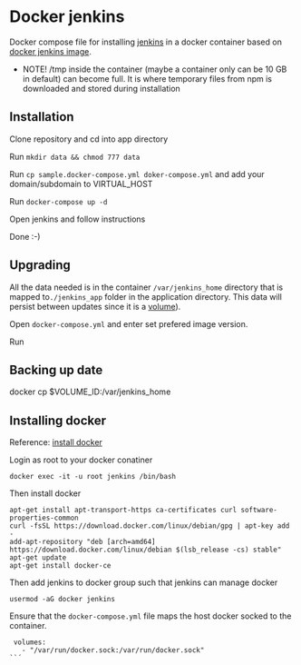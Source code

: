 Docker jenkins
===============

Docker compose file for installing [jenkins](https://jenkins.io/) in a docker container
based on [docker jenkins image](https://hub.docker.com/_/jenkins/).

- NOTE! /tmp inside the container (maybe a container only can be 10 GB in default) can become full. It is where temporary files from npm is downloaded and stored during installation

## Installation

Clone repository and cd into app directory

Run `mkdir data && chmod 777 data`

Run `cp sample.docker-compose.yml doker-compose.yml` and add your 
domain/subdomain to VIRTUAL_HOST

Run `docker-compose up -d` 

Open jenkins and follow instructions

Done :-)

## Upgrading

All the data needed is in the container `/var/jenkins_home` directory
that is mapped to`./jenkins_app` folder in the application directory.
This data will persist between updates since it is a 
[volume](https://docs.docker.com/engine/tutorials/dockervolumes/)). 

Open `docker-compose.yml` and enter set prefered image version.

Run  

## Backing up date
docker cp $VOLUME_ID:/var/jenkins_home

## Installing docker

Reference: [install docker](https://docs.docker.com/engine/installation/linux/debian/#prerequisites)

Login as root to your docker conatiner
```
docker exec -it -u root jenkins /bin/bash 
```

Then install docker 
```
apt-get install apt-transport-https ca-certificates curl software-properties-common
curl -fsSL https://download.docker.com/linux/debian/gpg | apt-key add - 
add-apt-repository "deb [arch=amd64] https://download.docker.com/linux/debian $(lsb_release -cs) stable"
apt-get update
apt-get install docker-ce
```

Then add jenkins to docker group such that jenkins can manage docker

```
usermod -aG docker jenkins
```

Ensure that the `docker-compose.yml` file maps the host docker 
socked to the container.

```
 volumes:
   - "/var/run/docker.sock:/var/run/docker.sock"
``´
